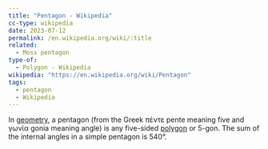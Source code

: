 ```yaml
---
title: "Pentagon - Wikipedia"
cc-type: wikipedia
date: 2023-07-12
permalink: /en.wikipedia.org/wiki/:title
related:
  - Moss pentagon
type-of:
  - Polygon - Wikipedia
wikipedia: "https://en.wikipedia.org/wiki/Pentagon"
tags:
  - pentagon
  - Wikipedia
---
```

In [geometry](/en.wikipedia.org/wiki/Geometry), a pentagon (from the Greek πέντε pente meaning five and γωνία gonia meaning angle) is any five-sided [polygon](/en.wikipedia.org/wiki/Polygon) or 5-gon. The sum of the internal angles in a simple pentagon is 540°.